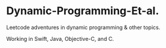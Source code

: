 # Dynamic-Programming-Et-al.
Leetcode adventures in dynamic programming &amp; other topics.

Working in Swift, Java, Objective-C, and C.